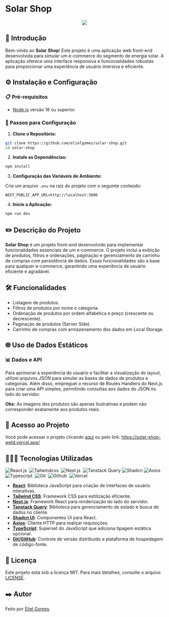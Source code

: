 # Solar Shop

<p align='center'>
  <img src='https://github.com/user-attachments/assets/29d4f803-cd74-4fb7-93a5-98b5a3d26302'/>
</p>

## 📌 Introdução

Bem-vindo ao **Solar Shop**! Este projeto é uma aplicação web front-end desenvolvida para simular um e-commerce do segmento de energia solar. A aplicação oferece uma interface responsiva e funcionalidades robustas para proporcionar uma experiência de usuário imersiva e eficiente.

## ⚙️ Instalação e Configuração

### 📋 Pré-requisitos

- [Node.js](https://nodejs.org/) versão 18 ou superior.

### 🔧 Passos para Configuração

1. **Clone o Repositório:**

```bash
git clone https://github.com/elielgomes/solar-shop.git
cd solar-shop
```

2. **Instale as Dependências:**

```bash
npm install
```

3. **Configuração das Variáveis de Ambiente:**

Crie um arquivo `.env` na raiz do projeto com o seguinte conteúdo:

```env
NEXT_PUBLIC_APP_URL=http://localhost:3000
```

4. **Inicie a Aplicação:**

```bash
npm run dev
```

## ✏️ Descrição do Projeto

**Solar Shop** é um projeto front-end desenvolvido para implementar funcionalidades essenciais de um e-commerce. O projeto inclui a exibição de produtos, filtros e ordenações, paginação e gerenciamento de carrinho de compras com persistência de dados. Essas funcionalidades são a base para qualquer e-commerce, garantindo uma experiência de usuário eficiente e agradável.

## 🛠️ Funcionalidades

- Listagem de produtos.
- Filtros de produtos por nome e categoria.
- Ordenação de produtos por ordem alfabética e preço (crescente ou decrescente).
- Paginação de produtos (Server Side).
- Carrinho de compras com armazenamento dos dados em Local Storage.

## 🌐 Uso de Dados Estáticos

### 📊 Dados e API
Para aprimorar a experiência do usuário e facilitar a visualização do layout, utilizei arquivos JSON para simular as bases de dados de produtos e categorias. Além disso, empreguei o recurso de Routes Handlers do Next.js para criar uma API simples, permitindo consultas aos dados do JSON no lado do servidor.

**Obs:** As imagens dos produtos são apenas ilustrativas e podem não corresponder exatamente aos produtos reais.

## 🔗 Acesso ao Projeto

Você pode acessar o projeto clicando [aqui](https://solar-shop-weld.vercel.app/) ou pelo link: https://solar-shop-weld.vercel.app/

## 👨🏻‍💻 Tecnologias Utilizadas
![React.js](https://img.shields.io/badge/React-20232A?style=for-the-badge&logo=react&logoColor=61DAFB)&nbsp;
![Tailwindcss](https://img.shields.io/badge/Tailwind_CSS-38B2AC?style=for-the-badge&logo=tailwind-css&logoColor=white)&nbsp;
![Next.js](https://img.shields.io/badge/next%20js-000000?style=for-the-badge&logo=nextdotjs&logoColor=white)&nbsp;
![Tanstack Query](https://img.shields.io/badge/-Tanstack%20Query-FF4154?style=for-the-badge&logo=react%20query&logoColor=white)
![Shadcn](https://img.shields.io/badge/shadcn%2Fui-000000?style=for-the-badge&logo=shadcnui&logoColor=white)
![Axios](https://img.shields.io/badge/axios-671ddf?&style=for-the-badge&logo=axios&logoColor=white)
![Typescript](https://img.shields.io/badge/TypeScript-007ACC?style=for-the-badge&logo=typescript&logoColor=white)&nbsp;
![Git](https://img.shields.io/badge/GIT-E44C30?style=for-the-badge&logo=git&logoColor=white)&nbsp;
![Github](https://img.shields.io/badge/GitHub-100000?style=for-the-badge&logo=github&logoColor=white)&nbsp;
![Vercel](https://img.shields.io/badge/vercel-%23000000.svg?style=for-the-badge&logo=vercel&logoColor=white)

- **[React](https://reactjs.org/)**: Biblioteca JavaScript para criação de interfaces de usuário interativas.
- **[Tailwind CSS](https://tailwindcss.com/)**: Framework CSS para estilização eficiente.
- **[Next.js](https://nextjs.org/)**: Framework React para renderização do lado do servidor.
- **[Tanstack Query](https://tanstack.com/query)**: Biblioteca para gerenciamento de estado e busca de dados no cliente.
- **[Shadcn UI](https://shadcn.dev/)**: Componentes UI para React.
- **[Axios](https://axios-http.com/)**: Cliente HTTP para realizar requisições.
- **[TypeScript](https://www.typescriptlang.org/)**: Superset do JavaScript que adiciona tipagem estática opcional.
- **[Git/GitHub](https://github.com/)**: Controle de versão distribuído e plataforma de hospedagem de código-fonte.

## 📄 Licença

Este projeto está sob a licença MIT. Para mais detalhes, consulte o arquivo [LICENSE](https://github.com/elielgomes/solar-shop/blob/main/LICENSE.md).

## ✒️ Autor

Feito por [Eliel Gomes](https://github.com/elielgomes).
